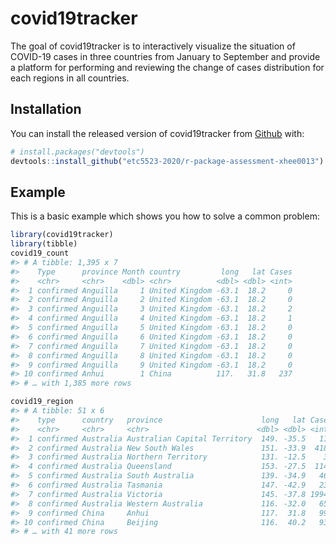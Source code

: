
<!-- README.md is generated from README.Rmd. Please edit that file -->

# covid19tracker

<!-- badges: start -->

<!-- badges: end -->

The goal of covid19tracker is to interactively visualize the situation
of COVID-19 cases in three countries from January to September and
provide a platform for performing and reviewing the change of cases
distribution for each regions in all countries.

## Installation

You can install the released version of covid19tracker from
[Github](https://github.com/etc5523-2020/r-package-assessment-xhee0013)
with:

``` r
# install.packages("devtools")
devtools::install_github("etc5523-2020/r-package-assessment-xhee0013")
```

## Example

This is a basic example which shows you how to solve a common problem:

``` r
library(covid19tracker)
library(tibble)
covid19_count
#> # A tibble: 1,395 x 7
#>    Type      province Month country         long   lat Cases
#>    <chr>     <chr>    <dbl> <chr>          <dbl> <dbl> <int>
#>  1 confirmed Anguilla     1 United Kingdom -63.1  18.2     0
#>  2 confirmed Anguilla     2 United Kingdom -63.1  18.2     0
#>  3 confirmed Anguilla     3 United Kingdom -63.1  18.2     2
#>  4 confirmed Anguilla     4 United Kingdom -63.1  18.2     1
#>  5 confirmed Anguilla     5 United Kingdom -63.1  18.2     0
#>  6 confirmed Anguilla     6 United Kingdom -63.1  18.2     0
#>  7 confirmed Anguilla     7 United Kingdom -63.1  18.2     0
#>  8 confirmed Anguilla     8 United Kingdom -63.1  18.2     0
#>  9 confirmed Anguilla     9 United Kingdom -63.1  18.2     0
#> 10 confirmed Anhui        1 China          117.   31.8   237
#> # … with 1,385 more rows
```

``` r
covid19_region
#> # A tibble: 51 x 6
#>    type      country   province                      long   lat Cases
#>    <chr>     <chr>     <chr>                        <dbl> <dbl> <int>
#>  1 confirmed Australia Australian Capital Territory  149. -35.5   113
#>  2 confirmed Australia New South Wales               151. -33.9  4185
#>  3 confirmed Australia Northern Territory            131. -12.5    33
#>  4 confirmed Australia Queensland                    153. -27.5  1149
#>  5 confirmed Australia South Australia               139. -34.9   466
#>  6 confirmed Australia Tasmania                      147. -42.9   230
#>  7 confirmed Australia Victoria                      145. -37.8 19943
#>  8 confirmed Australia Western Australia             116. -32.0   659
#>  9 confirmed China     Anhui                         117.  31.8   991
#> 10 confirmed China     Beijing                       116.  40.2   935
#> # … with 41 more rows
```

<!-- What is special about using `README.Rmd` instead of just `README.md`? You can include R chunks like so: -->

<!-- ```{r cars} -->

<!-- summary(cars) -->

<!-- ``` -->

<!-- You'll still need to render `README.Rmd` regularly, to keep `README.md` up-to-date. -->

<!-- You can also embed plots, for example: -->

<!-- ```{r pressure, echo = FALSE} -->

<!-- plot(pressure) -->

<!-- ``` -->

<!-- In that case, don't forget to commit and push the resulting figure files, so they display on GitHub! -->
